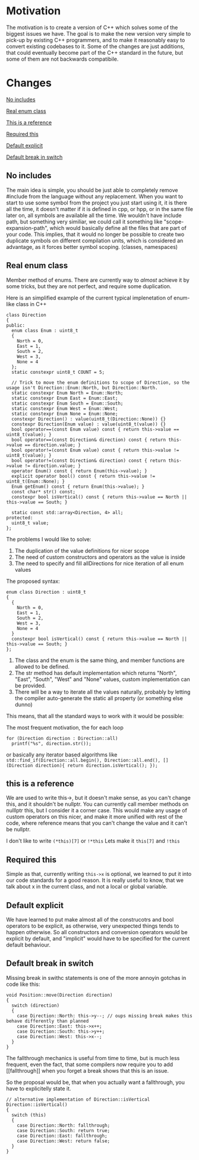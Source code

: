 # Motivation
The motivation is to create a version of C++ which solves some of the biggest issues we have.
The goal is to make the new version very simple to pick-up by existing C++ programmers, and to make it reasonably easy to convert existing codebases to it.
Some of the changes are just additions, that could eventually become part of the C++ standard in the future, but some of them are not backwards compatibile.


# Changes

[No includes](#no-includes)

[Real enum class](#real-enum-class)

[This is a reference](#this-is-a-reference)

[Required this](#required-this)

[Default explicit](#default-explicit)

[Default break in switch](#default-break)


## No includes
The main idea is simple, you should be just able to completely remove #include from the language without any replacement.
When you want to start to use some symbol from the project you just start using it, it is there all the time, it doesn't matter if it is defined in cpp, or hpp, or in the same file later on, all symbols are available all the time.
We wouldn't have include path, but something very similiar, we could call it something like "scope-expansion-path", which would basically define all the files that are part of your code.
This implies, that it would no longer be possible to create two duplicate symbols on different compilation units, which is considered an advantage, as it forces better symbol scoping. (classes, namespaces)

## Real enum class
Member method of enums. There are currently way to *almost* achieve it by some tricks, but they are not perfect, and require some duplication.


Here is an simplified example of the current typical implenetation of enum-like class in C++
```
class Direction
{
public:
  enum class Enum : uint8_t
  {
    North = 0,
    East = 1,
    South = 2,
    West = 3,
    None = 4
  };
  static constexpr uint8_t COUNT = 5;

  // Trick to move the enum definitions to scope of Direction, so the usage isn't Direction::Enum::North, but Direction::North.
  static constexpr Enum North = Enum::North;
  static constexpr Enum East = Enum::East;
  static constexpr Enum South = Enum::South;
  static constexpr Enum West = Enum::West;
  static constexpr Enum None = Enum::None;
  constexpr Direction() : value(uint8_t(Direction::None)) {}
  constexpr Direction(Enum value) : value(uint8_t(value)) {}
  bool operator==(const Enum value) const { return this->value == uint8_t(value); }
  bool operator==(const Direction& direction) const { return this->value == direction.value; }
  bool operator!=(const Enum value) const { return this->value != uint8_t(value); }
  bool operator!=(const Direction& direction) const { return this->value != direction.value; }
  operator Enum() const { return Enum(this->value); }
  explicit operator bool() const { return this->value != uint8_t(Enum::None); }
  Enum getEnum() const { return Enum(this->value); }
  const char* str() const;
  constexpr bool isVertical() const { return this->value == North || this->value == South; }

  static const std::array<Direction, 4> all;
protected:
  uint8_t value;
};
```

The problems I would like to solve:
1. The duplication of the value definitions for nicer scope
2. The need of custom constructors and operators as the value is inside
3. The need to specify and fill allDirections for nice iteration of all enum values

The proposed syntax:

```
enum class Direction : uint8_t
{
  {
    North = 0,
    East = 1,
    South = 2,
    West = 3,
    None = 4
  }
  constexpr bool isVertical() const { return this->value == North || this->value == South; }
};
```

1. The class and the enum is the same thing, and member functions are allowed to be defined.
2. The str method has default implementation which returns "North", "East", "South", "West" and "None" values, custom implementation can be provided.
3. There will be a way to iterate all the values naturally, probably by letting the compiler auto-generate the static all property (or something else dunno)

This means, that all the standard ways to work with it would be possible:

The most frequent motivation, the for each loop
```
for (Direction direction : Direction::all)
  printf("%s", direction.str());
```

or basically any iterator based algorithms like `std::find_if(Direction::all.begin(), Direction::all.end(), [](Direction direction){ return direction.isVertical(); });`


## this is a reference
We are used to write this->, but it doesn't make sense, as you can't change this, and it shouldn't be nullptr. You can currently call member methods on nulllptr this, but I consider it a corner case.
This would make any usage of custom operators on this nicer, and make it more unified with rest of the code, where reference means that you can't change the value and it can't be nullptr.

I don't like to write
`(*this)[7]` or `!*this`
Lets make it
`this[7]` and `!this`

## Required this
Simple as that, currently writing `this->x` is optional, we learned to put it into our code standards for a good reason. It is really useful to know, that we talk about x in the current class, and not a local or global variable.

## Default explicit
We have learned to put make almost all of the construcotrs and bool operators to be explicit, as otherwise, very unexpected things tends to happen otherwise.
So all constructors and conversion operators would be explicit by default, and "implicit" would have to be specified for the current default behaviour.

## Default break in switch
Missing break in swithc statements is one of the more annoyin gotchas in code like this:

```
void Position::move(Direction direction)
{
  switch (direction)
  {
    case Direction::North: this->y--; // oups missing break makes this behave differently than planned
    case Direction::East: this->x++;
    case Direction::South: this->y++;
    case Direction::West: this->x--;
  }
}
```
The fallthrough mechanics is useful from time to time, but is much less frequent, even the fact, that some compilers now require you to add [[fallthrough]] when you forget a break shows that this is an issue.

So the proposal would be, that when you actually want a fallthrough, you have to explicitelly state it.
```
// alternative implementation of Direction::isVertical
Direction::isVertical()
{
  switch (this)
  {
    case Direction::North: fallthrough;
    case Direction::South: return true;
    case Direction::East: fallthrough;
    case Direction::West: return false;
  }
}
```
